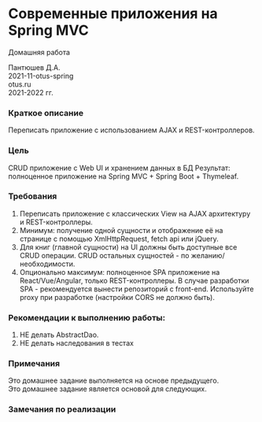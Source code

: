 # Современные приложения на Spring MVC
Домашняя работа

Пантюшев Д.А.  
2021-11-otus-spring  
otus.ru  
2021-2022 гг.

### Краткое описание
Переписать приложение с использованием AJAX и REST-контроллеров.

### Цель
CRUD приложение с Web UI и хранением данных в БД
Результат: полноценное приложение на Spring MVC + Spring Boot + Thymeleaf.  

### Требования
1. Переписать приложение с классических View на AJAX архитектуру и REST-контроллеры. 
2. Минимум: получение одной сущности и отображение её на странице с помощью XmlHttpRequest, fetch api или jQuery.
3. Для книг (главной сущности) на UI должны быть доступные все CRUD операции. CRUD остальных сущностей - по желанию/необходимости.
4. Опционально максимум: полноценное SPA приложение на React/Vue/Angular, только REST-контроллеры.
   В случае разработки SPA - рекомендуется вынести репозиторий с front-end. Используйте proxy при разработке (настройки CORS не должно быть).

### Рекомендации к выполнению работы:
1. НЕ делать AbstractDao.
2. НЕ делать наследования в тестах

### Примечания 
Это домашнее задание выполняется на основе предыдущего.  
Это домашнее задание является основой для следующих.

### Замечания по реализации

